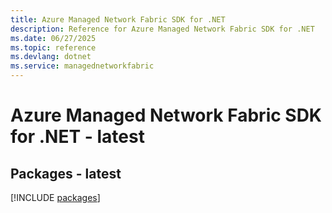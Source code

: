 ```yaml
---
title: Azure Managed Network Fabric SDK for .NET
description: Reference for Azure Managed Network Fabric SDK for .NET
ms.date: 06/27/2025
ms.topic: reference
ms.devlang: dotnet
ms.service: managednetworkfabric
---
```

# Azure Managed Network Fabric SDK for .NET - latest
## Packages - latest
[!INCLUDE [packages](managed-network-fabric-index.md)]